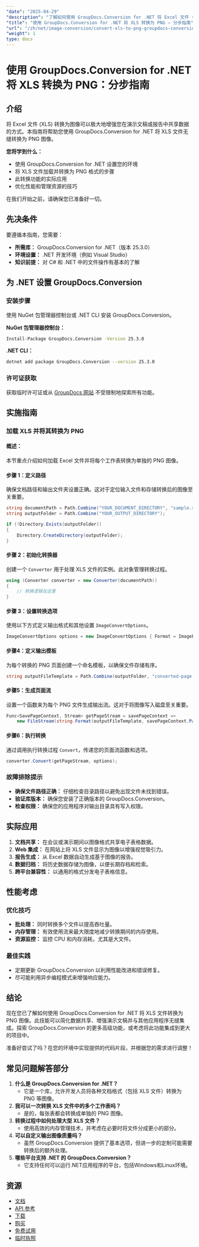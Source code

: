 ```yaml
---
"date": "2025-04-29"
"description": "了解如何使用 GroupDocs.Conversion for .NET 将 Excel 文件 (XLS) 转换为 PNG 图像。请按照本指南进行简单的设置、转换步骤和实际应用。"
"title": "使用 GroupDocs.Conversion for .NET 将 XLS 转换为 PNG — 分步指南"
"url": "/zh/net/image-conversion/convert-xls-to-png-groupdocs-conversion-net/"
"weight": 1
type: docs
---
```

# 使用 GroupDocs.Conversion for .NET 将 XLS 转换为 PNG：分步指南

## 介绍

将 Excel 文件 (XLS) 转换为图像可以极大地增强您在演示文稿或报告中共享数据的方式。本指南将帮助您使用 GroupDocs.Conversion for .NET 将 XLS 文件无缝转换为 PNG 图像。

**您将学到什么：**

- 使用 GroupDocs.Conversion for .NET 设置您的环境
- 将 XLS 文件加载并转换为 PNG 格式的步骤
- 此转换功能的实际应用
- 优化性能和管理资源的技巧

在我们开始之前，请确保您已准备好一切。

## 先决条件

要遵循本指南，您需要：

- **所需库：** GroupDocs.Conversion for .NET（版本 25.3.0）
- **环境设置：** .NET 开发环境（例如 Visual Studio）
- **知识前提：** 对 C# 和 .NET 中的文件操作有基本的了解

## 为 .NET 设置 GroupDocs.Conversion

### 安装步骤

使用 NuGet 包管理器控制台或 .NET CLI 安装 GroupDocs.Conversion。

**NuGet 包管理器控制台：**
```bash
Install-Package GroupDocs.Conversion -Version 25.3.0
```

**.NET CLI：**
```bash
dotnet add package GroupDocs.Conversion --version 25.3.0
```

### 许可证获取

获取临时许可证或从 [GroupDocs 网站](https://purchase.groupdocs.com/buy) 不受限制地探索所有功能。

## 实施指南

### 加载 XLS 并将其转换为 PNG

#### 概述：

本节重点介绍如何加载 Excel 文件并将每个工作表转换为单独的 PNG 图像。

#### 步骤 1：定义路径

确保文档路径和输出文件夹设置正确。这对于定位输入文件和存储转换后的图像至关重要。

```csharp
string documentPath = Path.Combine("YOUR_DOCUMENT_DIRECTORY", "sample.xls");
string outputFolder = Path.Combine("YOUR_OUTPUT_DIRECTORY");

if (!Directory.Exists(outputFolder))
{
    Directory.CreateDirectory(outputFolder);
}
```

#### 步骤 2：初始化转换器

创建一个 `Converter` 用于处理 XLS 文件的实例。此对象管理转换过程。

```csharp
using (Converter converter = new Converter(documentPath))
{
    // 转换逻辑在这里
}
```

#### 步骤 3：设置转换选项

使用以下方式定义输出格式和其他设置 `ImageConvertOptions`。

```csharp
ImageConvertOptions options = new ImageConvertOptions { Format = ImageFileType.Png };
```

#### 步骤4：定义输出模板

为每个转换的 PNG 页面创建一个命名模板，以确保文件存储有序。

```csharp
string outputFileTemplate = Path.Combine(outputFolder, "converted-page-{0}.png");
```

#### 步骤5：生成页面流

设置一个函数来为每个 PNG 文件生成输出流。这对于将图像写入磁盘至关重要。

```csharp
Func<SavePageContext, Stream> getPageStream = savePageContext =>
    new FileStream(string.Format(outputFileTemplate, savePageContext.Page), FileMode.Create);
```

#### 步骤6：执行转换

通过调用执行转换过程 `Convert`，传递您的页面流函数和选项。

```csharp
converter.Convert(getPageStream, options);
```

### 故障排除提示

- **确保文件路径正确：** 仔细检查目录路径以避免出现文件未找到错误。
- **验证库版本：** 确保您安装了正确版本的 GroupDocs.Conversion。
- **检查权限：** 确保您的应用程序对输出目录具有写入权限。

## 实际应用

1. **文档共享：** 在会议或演示期间以图像格式共享电子表格数据。
2. **Web 集成：** 在网站上将 XLS 文件显示为图像以增强视觉吸引力。
3. **报告生成：** 从 Excel 数据自动生成基于图像的报告。
4. **数据归档：** 将历史数据存储为图像，以便长期存档和检索。
5. **跨平台兼容性：** 以通用的格式分发电子表格信息。

## 性能考虑

### 优化技巧

- **批处理：** 同时转换多个文件以提高吞吐量。
- **内存管理：** 有效使用流来最大限度地减少转换期间的内存使用。
- **资源监控：** 监控 CPU 和内存消耗，尤其是大文件。

### 最佳实践

- 定期更新 GroupDocs.Conversion 以利用性能改进和错误修复。
- 尽可能利用异步编程模式来增强响应能力。

## 结论

现在您已了解如何使用 GroupDocs.Conversion for .NET 将 XLS 文件转换为 PNG 图像。此技能可以简化数据共享、增强演示文稿并与其他应用程序无缝集成。探索 GroupDocs.Conversion 的更多高级功能，或考虑将此功能集成到更大的项目中。

准备好尝试了吗？在您的环境中实现提供的代码片段，并根据您的需求进行调整！

## 常见问题解答部分

1. **什么是 GroupDocs.Conversion for .NET？**
   - 它是一个库，允许开发人员将各种文档格式（包括 XLS 文件）转换为 PNG 等图像。
2. **我可以一次转换 XLS 文件中的多个工作表吗？**
   - 是的，每张表都会转换成单独的 PNG 图像。
3. **转换过程中如何处理大型 XLS 文件？**
   - 使用高效的内存管理技术，并考虑在必要时将文件分成更小的部分。
4. **可以自定义输出图像质量吗？**
   - 虽然 GroupDocs.Conversion 提供了基本选项，但进一步的定制可能需要转换后的额外处理。
5. **哪些平台支持 .NET 的 GroupDocs.Conversion？**
   - 它支持任何可以运行.NET应用程序的平台，包括Windows和Linux环境。

## 资源

- [文档](https://docs.groupdocs.com/conversion/net/)
- [API 参考](https://reference.groupdocs.com/conversion/net/)
- [下载](https://releases.groupdocs.com/conversion/net/)
- [购买](https://purchase.groupdocs.com/buy)
- [免费试用](https://releases.groupdocs.com/conversion/net/)
- [临时执照](https://purchase.groupdocs.com/temporary-license)